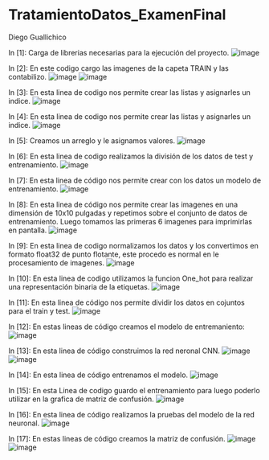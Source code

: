 # TratamientoDatos_ExamenFinal
Diego Guallichico

In [1]: Carga de librerias necesarias para la ejecución del proyecto. 
 ![image](https://github.com/DiegoGGit/TratamientoDatos_ExamenFinal/assets/136176797/82a7aac9-b491-4b02-ab2e-ff8462c3cf35)

In [2]: En este codigo cargo las imagenes de la capeta TRAIN y las contabilizo.
![image](https://github.com/DiegoGGit/TratamientoDatos_ExamenFinal/assets/136176797/98fc4353-ce57-459a-9438-4dce70743ef8)
![image](https://github.com/DiegoGGit/TratamientoDatos_ExamenFinal/assets/136176797/42f3579e-90ed-4aaa-8ee2-262222fcc0ec)

In [3]: En esta linea de codigo nos permite crear las listas y asignarles un indice.
![image](https://github.com/DiegoGGit/TratamientoDatos_ExamenFinal/assets/136176797/14e27f56-0c9d-4308-8045-e50b67f796e6)

In [4]: En esta linea de codigo nos permite crear las listas y asignarles un indice.
![image](https://github.com/DiegoGGit/TratamientoDatos_ExamenFinal/assets/136176797/a08fdbba-5e90-4745-85ae-fab3a4d0a6d2)

In [5]: Creamos un arreglo y le asignamos valores.
![image](https://github.com/DiegoGGit/TratamientoDatos_ExamenFinal/assets/136176797/351d7aa8-f650-4e23-86e3-015e744cb53f)

In [6]: En esta linea de codigo realizamos la división de los datos de test  y entrenamiento.
![image](https://github.com/DiegoGGit/TratamientoDatos_ExamenFinal/assets/136176797/97086482-dedd-4343-aaa2-4b131a6dde16)

In [7]: En esta linea de código nos permite crear con los datos un modelo de entrenamiento.
![image](https://github.com/DiegoGGit/TratamientoDatos_ExamenFinal/assets/136176797/4d0fff1c-79c9-428b-99b6-706c30d36459)

In [8]: En esta linea de código nos permite crear las imagenes en una dimensión de 10x10 pulgadas y repetimos sobre el conjunto de datos de entrenamiento. Luego tomamos las primeras 6 imagenes para imprimirlas en pantalla. 
![image](https://github.com/DiegoGGit/TratamientoDatos_ExamenFinal/assets/136176797/887b9993-f431-4c95-ab41-41f90c4dc601)

In [9]:  En esta linea de codigo normalizamos los datos y los convertimos en formato float32 de punto flotante, este procedo es normal en le procesamiento de imagenes.
![image](https://github.com/DiegoGGit/TratamientoDatos_ExamenFinal/assets/136176797/4b48437b-99da-483e-a86a-1f705c821525)

In [10]:  En esta linea de codigo utilizamos la funcion One_hot para realizar una representación binaria de la etiquetas.
![image](https://github.com/DiegoGGit/TratamientoDatos_ExamenFinal/assets/136176797/4b3761ef-1f3e-4409-a600-d2bb0fdf1152)

In [11]: En esta linea de código nos permite dividir los datos en cojuntos para el train y test.
![image](https://github.com/DiegoGGit/TratamientoDatos_ExamenFinal/assets/136176797/0429944e-4753-4256-8def-2fc1df7915e3)

 In [12]:  En estas lineas de código creamos el modelo de entremaniento:
 ![image](https://github.com/DiegoGGit/TratamientoDatos_ExamenFinal/assets/136176797/10f35cd9-5d64-4e88-9153-89af235540bd)

In [13]: En esta linea de código construimos la red neronal CNN.
![image](https://github.com/DiegoGGit/TratamientoDatos_ExamenFinal/assets/136176797/c2239d8b-75c0-41cc-bd9f-6c6fdbbb7e38)
![image](https://github.com/DiegoGGit/TratamientoDatos_ExamenFinal/assets/136176797/e8e27272-cefe-4316-8605-ea95fa3dadfc)

 In [14]: En esta linea de código entrenamos el modelo.
 ![image](https://github.com/DiegoGGit/TratamientoDatos_ExamenFinal/assets/136176797/e4708fe3-52bf-48a4-b165-9e451a311317)

In [15]: En esta Linea de codigo guardo el entrenamiento para luego poderlo utilizar en la grafica de matriz de confusión.
![image](https://github.com/DiegoGGit/TratamientoDatos_ExamenFinal/assets/136176797/58bf305e-2700-4f40-85ab-fc7d9609f630)

In [16]: En esta linea de código realizamos la pruebas del modelo de la red neuronal.
![image](https://github.com/DiegoGGit/TratamientoDatos_ExamenFinal/assets/136176797/8faeef26-0819-417d-925d-27ed5980b8ed)

In [17]: En estas lineas de código creamos la matriz de confusión.
![image](https://github.com/DiegoGGit/TratamientoDatos_ExamenFinal/assets/136176797/49c0b4c9-9cf2-4020-8019-5643874f0e0c)
![image](https://github.com/DiegoGGit/TratamientoDatos_ExamenFinal/assets/136176797/d6eb056f-52c8-4332-8a91-b3329e2a182d)
